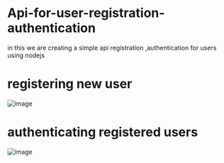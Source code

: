 # Api-for-user-registration-authentication
in this we are creating a simple api registration ,authentication for users using nodejs

# registering new user
![image](https://github.com/Aibad-khan/Api-for-user-registration-authentication/assets/143527312/782bc5d5-7a88-48fe-a2d5-4f4aa8d060dd)

# authenticating registered users
![image](https://github.com/Aibad-khan/Api-for-user-registration-authentication/assets/143527312/2f82254c-ef13-4bd7-b128-1855aa2ace92)
